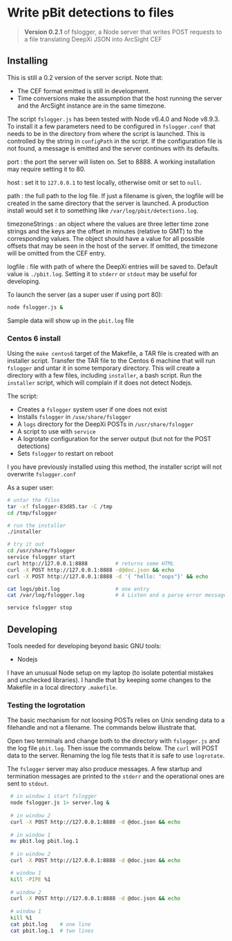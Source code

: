 
# Write pBit detections to files

> **Version 0.2.1** of fslogger, a Node server that writes POST requests to a file translating DeepXi JSON into ArcSight CEF

## Installing

This is still a 0.2 version of the server script.  Note that:

* The CEF format emitted is still in development.
* Time conversions make the assumption that the host running the server and the ArcSight instance are in the same timezone.

The script `fslogger.js` has been tested with Node v6.4.0 and Node v8.9.3. To install it a few parameters need to be configured in `fslogger.conf` that needs to be in the directory from where the script is launched.  This is controlled by the string in `configPath` in the script.  If the configuration file is not found, a message is emitted and the server continues with its defaults.

port
: the port the server will listen on.  Set to 8888.  A working installation may require setting it to 80.

host
: set it to `127.0.0.1` to test locally, otherwise omit or set to `null`.

path
: the full path to the log file.  If just a filename is given, the logfile will be created in the same directory that the server is launched.  A production install would set it to something like `/var/log/pbit/detections.log`.

timezoneStrings
: an object where the values are three letter time zone strings and the keys are the offset in minutes (relative to GMT) to the corresponding values.  The object should have a value for all possible offsets that may be seen in the host of the server.  If omitted, the timezone will be omitted from the CEF entry.

logfile
: file with path of where the DeepXi entries will be saved to.  Default value is `./pbit.log`.  Setting it to `stderr` or `stdout` may be useful for developing.

To launch the server (as a super user if using port 80):

``` bash
node fslogger.js &
```

Sample data will show up in the `pbit.log` file

### Centos 6 install

Using the `make centos6` target of the Makefile, a TAR file is created with an installer script.   Transfer the TAR file to the Centos 6 machine that will run `fslogger` and untar it in some temporary directory.  This will create a directory with a few files, including `installer`, a bash script.  Run the `installer` script, which will complain if it does not detect Nodejs.  

The script:

* Creates a `fslogger` system user if one does not exist
* Installs `fslogger` in `/use/share/fslogger`
* A `logs` directory for the DeepXi POSTs in `/usr/share/fslogger`
* A script to use with `service`
* A logrotate configuration for the server output (but not for the POST detections)
* Sets `fslogger` to restart on reboot


I you have previously installed using this method, the installer script will not overwrite `fslogger.conf`

As a super user:

``` bash
# untar the files
tar -xf fslogger-83d85.tar -C /tmp
cd /tmp/fslogger

# run the installer
./installer

# try it out
cd /usr/share/fslogger
service fslogger start
curl http://127.0.0.1:8888         # returns some HTML
curl -X POST http://127.0.0.1:8888 -d@doc.json && echo
curl -X POST http://127.0.0.1:8888 -d '{ "hello: "oops"}' && echo

cat logs/pbit.log                  # one entry
cat /var/log/fslogger.log          # A Listen and a parse error messages

service fslogger stop
```


## Developing

Tools needed for developing beyond basic GNU tools: 

* Nodejs

I have an unusual Node setup on my laptop (to isolate potential mistakes and unchecked libraries).  I handle that by keeping some changes to the Makefile in a local directory `.makefile`.

### Testing the logrotation

The basic mechanism for not loosing POSTs relies on Unix sending data to a filehandle and not a filename.  The commands below illustrate that.

Open two terminals and change both to the directory with `fslogger.js` and the log file `pbit.log`.  Then issue the commands below.  The `curl` will POST data to the server.  Renaming the log file tests that it is safe to use `logrotate`.

The `fslogger` server may also produce messages.  A few startup and termination messages are printed to the `stderr` and the operational ones are sent to `stdout`.

``` bash
 # in window 1 start fslogger
 node fslogger.js 1> server.log &
 
 # in window 2 
 curl -X POST http://127.0.0.1:8888 -d @doc.json && echo
 
 # in window 1
 mv pbit.log pbit.log.1
 
 # in window 2
 curl -X POST http://127.0.0.1:8888 -d @doc.json && echo

 # window 1
 kill -PIPE %1
 
 # window 2
 curl -X POST http://127.0.0.1:8888 -d @doc.json && echo
 
 # window 1
 kill %1
 cat pbit.log    # one line
 cat pbit.log.1  # two lines
```

